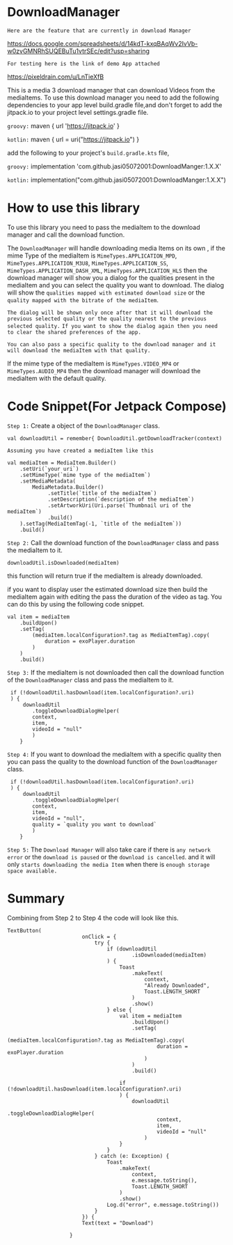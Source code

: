 # DownloadManager

`Here are the feature that are currently in download Manager`

https://docs.google.com/spreadsheets/d/14kdT-kxqBAqWv2IvVb-w0zvGMNRhSUQEBuTu1vtrSEc/edit?usp=sharing

`For testing here is the link of demo App attached`

https://pixeldrain.com/u/LnTieXfB

This is a media 3 download manager that can download Videos from the mediaItems.
To use this download manager you need to add the following dependencies to your app level build.gradle file,and don't forget to add
the jitpack.io to your project level settings.gradle file.

`groovy:`
maven { url 'https://jitpack.io' }

`kotlin:`
maven { url = uri("https://jitpack.io") }

add the following to your project's `build.gradle.kts` file,

`groovy:`
implementation 'com.github.jasi05072001:DownloadManger:1.X.X'

`kotlin:`
implementation("com.github.jasi05072001:DownloadManger:1.X.X")

# How to use this library
To use this library you need to pass the mediaItem to the download manager and call the download
function.

The `DownloadManager` will handle downloading media Items on its own , if the mime Type of the mediaItem is
`MimeTypes.APPLICATION_MPD`, `MimeTypes.APPLICATION_M3U8`, `MimeTypes.APPLICATION_SS`, `MimeTypes.APPLICATION_DASH_XML`, `MimeTypes.APPLICATION_HLS`
then the download manager will show you a dialog for the qualities present in the mediaItem and you can select the quality you want to download.
The dialog will show the `qualities mapped with estimated download size` or the `quality mapped with the bitrate of the mediaItem`.

`The dialog will be shown only once after that it will download the previous selected quality or the quality nearest to the previous selected quality.`
`If you want to show the dialog again then you need to clear the shared preferences of the app.`


`You can also pass a specific quality to the download manager and it will download the mediaItem with that quality.`


If the mime type of the mediaItem is `MimeTypes.VIDEO_MP4` or `MimeTypes.AUDIO_MP4` then the download manager will download the mediaItem with the default quality.


# Code Snippet(For Jetpack Compose)

`Step 1:`
Create a object of the `DownloadManager` class.

```
val downloadUtil = remember{ DownloadUtil.getDownloadTracker(context)
```

`Assuming you have created a mediaItem like this`

```
val mediaItem = MediaItem.Builder()
    .setUri(`your uri`)
    .setMimeType(`mime type of the mediaItem`)
    .setMediaMetadata(
        MediaMetadata.Builder()
             .setTitle(`title of the mediaItem`)
             .setDescription(`description of the mediaItem`)
             .setArtworkUri(Uri.parse(`Thumbnail uri of the mediaItem`)
             .build()
    ).setTag(MediaItemTag(-1, `title of the mediaItem`))
    .build()
```

`Step 2:`
Call the download function of the `DownloadManager` class and pass the mediaItem to it.
```
downloadUtil.isDownloaded(mediaItem)
```
this function will return true if the mediaItem is already downloaded.

if you want to display user the estimated download size then build the mediaItem again with editing the pass the duration of the video as tag.
You can do this by using the following code snippet.

```
val item = mediaItem
    .buildUpon()
    .setTag(
        (mediaItem.localConfiguration?.tag as MediaItemTag).copy(
            duration = exoPlayer.duration
        )
    )
    .build()
```

`Step 3:`
If the mediaItem is not downloaded then call the download function of the `DownloadManager` class and pass the mediaItem to it.
```
 if (!downloadUtil.hasDownload(item.localConfiguration?.uri)
 ) {
     downloadUtil
        .toggleDownloadDialogHelper(
        context,
        item,
        videoId = "null"
        )
    }
```

`Step 4:`
If you want to download the mediaItem with a specific quality then you can pass the quality to the download function of the `DownloadManager` class.
```
 if (!downloadUtil.hasDownload(item.localConfiguration?.uri)
 ) {
     downloadUtil
        .toggleDownloadDialogHelper(
        context,
        item,
        videoId = "null",
        quality = `quality you want to download`
        )
    }
```

`Step 5:`
The  `Download Manager` will also take care if there is `any network error` or the `download is paused` or the `download is cancelled`. and it will only `starts downloading the media Item` when there is `enough storage space available.`



# Summary
Combining from Step 2 to Step 4 the code will look like this.

```
TextButton(
                        onClick = {
                            try {
                                if (downloadUtil
                                        .isDownloaded(mediaItem)
                                ) {
                                    Toast
                                        .makeText(
                                            context,
                                            "Already Downloaded",
                                            Toast.LENGTH_SHORT
                                        )
                                        .show()
                                } else {
                                    val item = mediaItem
                                        .buildUpon()
                                        .setTag(
                                            (mediaItem.localConfiguration?.tag as MediaItemTag).copy(
                                                duration = exoPlayer.duration
                                            )
                                        )
                                        .build()

                                    if (!downloadUtil.hasDownload(item.localConfiguration?.uri)
                                    ) {
                                        downloadUtil
                                            .toggleDownloadDialogHelper(
                                                context,
                                                item,
                                                videoId = "null"
                                            )
                                    }
                                }
                            } catch (e: Exception) {
                                Toast
                                    .makeText(
                                        context,
                                        e.message.toString(),
                                        Toast.LENGTH_SHORT
                                    )
                                    .show()
                                Log.d("error", e.message.toString())
                            }
                        }) {
                        Text(text = "Download")

                    }
```






